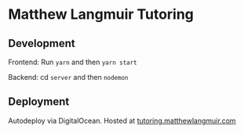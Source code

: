 # Matthew Langmuir Tutoring

## Development

Frontend:
Run `yarn` and then `yarn start`

Backend:
cd `server` and then `nodemon`

## Deployment

Autodeploy via DigitalOcean. Hosted at <a href="tutoring.matthewlangmuir.com">tutoring.matthewlangmuir.com</a>
